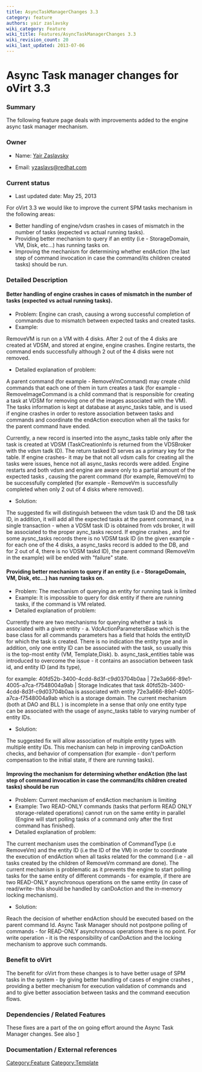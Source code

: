 ```yaml
---
title: AsyncTaskManagerChanges 3.3
category: feature
authors: yair zaslavsky
wiki_category: Feature
wiki_title: Features/AsyncTaskManagerChanges 3.3
wiki_revision_count: 20
wiki_last_updated: 2013-07-06
---
```


# Async Task manager changes for oVirt 3.3

### Summary

The following feature page deals with improvements added to the engine async task manager mechanism.

### Owner

*   Name: [ Yair Zaslavsky](User:MyUser)

<!-- -->

*   Email: yzaslavs@redhat.com

### Current status

*   Last updated date: May 25, 2013

For oVirt 3.3 we would like to improve the current SPM tasks mechanism in the following areas:

*   Better handling of engine/vdsm crashes in cases of mismatch in the number of tasks (expected vs actual running tasks).
*   Providing better mechanism to query if an entity (i.e - StorageDomain, VM, Disk, etc...) has running tasks on.
*   Improving the mechanism for determining whether endAction (the last step of command invocation in case the command/its children created tasks) should be run.

### Detailed Description

#### **Better handling of engine crashes in cases of mismatch in the number of tasks (expected vs actual running tasks)**.

*   Problem: Engine can crash, causing a wrong successful completion of commands due to mismatch between expected tasks and created tasks.
*   Example:

RemoveVM is run on a VM with 4 disks. After 2 out of the 4 disks are created at VDSM, and stored at engine, engine crashes. Engine restarts, the command ends successfully although 2 out of the 4 disks were not removed.

*   Detailed explanation of problem:

A parent command (for example - RemoveVmCommand) may create child commands that each one of them in turn creates a task (for example - RemoveImageCommand is a child command that is responsible for creating a task at VDSM for removing one of the images associated with the VM). The tasks information is kept at database at async_tasks table, and is used if engine crashes in order to restore association between tasks and commands and coordinate the endAction execution when all the tasks for the parent command have ended.

Currently, a new record is inserted into the async_tasks table only after the task is created at VDSM (TaskCreationInfo is returned from the VDSBroker with the vdsm tadk ID). The return tasked ID serves as a primary key for the table. If engine crashes- it may be that not all vdsm calls for creating all the tasks were issues, hence not all async_tasks records were added. Engine restarts and both vdsm and engine are aware only to a partial amount of the expected tasks , causing the parent command (for example, RemoveVm) to be successfully completed (for example - RemoveVm is successfully completed when only 2 out of 4 disks where removed).

*   Solution:

The suggested fix will distinguish between the vdsm task ID and the DB task ID, in addition, it will add all the expected tasks at the parent command, in a single transaction - when a VDSM task ID is obtained from vds broker, it will be associated to the proper aync_tasks record. If engine crashes , and for some aysnc_tasks records there is no VDSM task ID (in the given example - for each one of the 4 disks, a async_tasks record is added to the DB, and for 2 out of 4, there is no VDSM taskd ID), the parent command (RemoveVm in the example) will be ended with "failure" state.

#### **Providing better mechanism to query if an entity (i.e - StorageDomain, VM, Disk, etc...) has running tasks on.**

*   Problem: The mechanism of querying an entity for running task is limited
*   Example: It is impossible to query for disk entity if there are running tasks, if the command is VM related.
*   Detailed explanation of problem:

Currently there are two mechanisms for querying whether a task is associated with a given entity - a. VdcActionParametersBase which is the base class for all commands parameters has a field that holds the entityID for which the task is created. There is no indication the entity type and in addition, only one entity ID can be associated with the task, so usually this is the top-most entity (VM, Template,Disk). b. async_task_entities table was introduced to overcome the issue - it contains an association between task id, and entity ID (and its type),

for example: 40fd52b-3400-4cdd-8d3f-c9d03704b0aa | 72e3a666-89e1-4005-a7ca-f7548004a9ab | Storage Indicates that task 40fd52b-3400-4cdd-8d3f-c9d03704b0aa is associated with entity 72e3a666-89e1-4005-a7ca-f7548004a9ab which is a storage domain. The current mechanism (both at DAO and BLL ) is incomplete in a sense that only one entity type can be associated with the usage of async_tasks table to varying number of entity IDs.

*   Solution:

The suggested fix will allow association of multiple entity types with multiple entity IDs. This mechanism can help in improving canDoAction checks, and behavior of compensation (for example - don't perform compensation to the initial state, if there are running tasks).

#### **Improving the mechanism for determining whether endAction (the last step of command invocation in case the command/its children created tasks) should be run**

*   Problem: Current mechanism of endAction mechanism is limiting
*   Example: Two READ-ONLY commands (tasks that perform READ ONLY storage-related operations) cannot run on the same entity in parallel (Engine will start polling tasks of a command only after the first command has finished).
*   Detailed explanation of problem:

The current mechanism uses the combination of CommandType (i.e RemoveVm) and the entity ID (i.e the ID of the VM) in order to coordinate the execution of endAction when all tasks related for the command (i.e - all tasks created by the children of RemoveVm command are done). The current mechanism is problematic as it prevents the engine to start polling tasks for the same entity of different commands - for example, if there are two READ-ONLY asynchronous operations on the same entity (in case of read/write- this should be handled by canDoAction and the in-memory locking mechanism).

*   Solution:

Reach the decision of whether endAction should be executed based on the parent command Id. Async Task Manager should not postpone polling of commands - for READ-ONLY asynchronous operations there is no point. For write operation - it is the responsibility of canDoAction and the locking mechanism to approve such commands.

### Benefit to oVirt

The benefit for oVirt from these changes is to have better usage of SPM tasks in the system - by giving better handling of cases of engine crashes , providing a better mechanism for execution validation of commands and and to give better association between tasks and the command execution flows.

### Dependencies / Related Features

These fixes are a part of the on going effort around the Async Task Manager changes. See also [1](http://wiki.ovirt.org/wiki/Wiki/AsyncTaskManagerChanges)

### Documentation / External references

<Category:Feature> <Category:Template>
